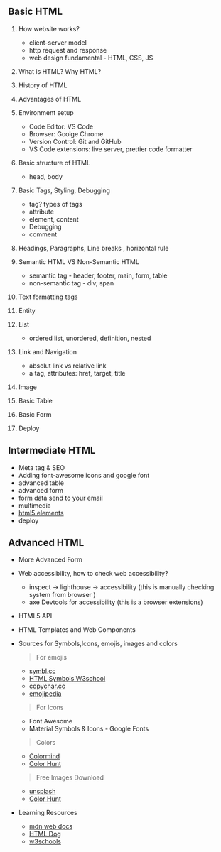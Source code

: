 ## Basic HTML

1. How website works?

   - client-server model
   - http request and response
   - web design fundamental - HTML, CSS, JS



2. What is HTML? Why HTML?
3. History of HTML
4. Advantages of HTML
5. Environment setup

   - Code Editor: VS Code
   - Browser: Goolge Chrome
   - Version Control: Git and GitHub
   - VS Code extensions: live server, prettier code formatter

6. Basic structure of HTML
   - head, body
7. Basic Tags, Styling, Debugging
   - tag? types of tags
   - attribute
   - element, content
   - Debugging
   - comment
8. Headings, Paragraphs, Line breaks , horizontal rule
9. Semantic HTML VS Non-Semantic HTML

   - semantic tag - header, footer, main, form, table
   - non-semantic tag - div, span

10. Text formatting tags
11. Entity
12. List
    - ordered list, unordered, definition, nested
13. Link and Navigation
    - absolut link vs relative link
    - a tag, attributes: href, target, title
14. Image
15. Basic Table
16. Basic Form
17. Deploy

## Intermediate HTML

- Meta tag & SEO
- Adding font-awesome icons and google font
- advanced table
- advanced form
- form data send to your email
- multimedia
- [html5 elements](https://www.tutorialrepublic.com/html-reference/html5-tags.php)
- deploy

## Advanced HTML
- More Advanced Form
- Web accessibility, how to check web accessibility?
  
   - inspect -> lighthouse -> accessibility (this is manually checking system from browser )
   - axe Devtools for accessibility (this is a browser extensions)
         
- HTML5 API
- HTML Templates and Web Components
- Sources for Symbols,Icons, emojis, images and colors
  > For emojis
   - [symbl.cc](https://symbl.cc/en/)
   - [HTML Symbols W3school](https://www.w3schools.com/html/html_symbols.asp)
   - [copychar.cc](https://copychar.cc/)
   - [emojipedia](https://emojipedia.org/)

    
   > For Icons
   - Font Awesome
   - Material Symbols & Icons - Google Fonts
     
   > Colors
   -  [Colormind](http://colormind.io/)
   -  [Color Hunt](https://colorhunt.co/)

   > Free Images Download
   -  [unsplash](https://unsplash.com/)
   -  [Color Hunt](https://colorhunt.co/)


- Learning Resources
    - [mdn web docs](https://developer.mozilla.org/en-US/docs/Web/HTML)
    - [HTML Dog](https://www.htmldog.com/guides/html/)
    - [w3schools](https://www.w3schools.com/html/default.asp)


